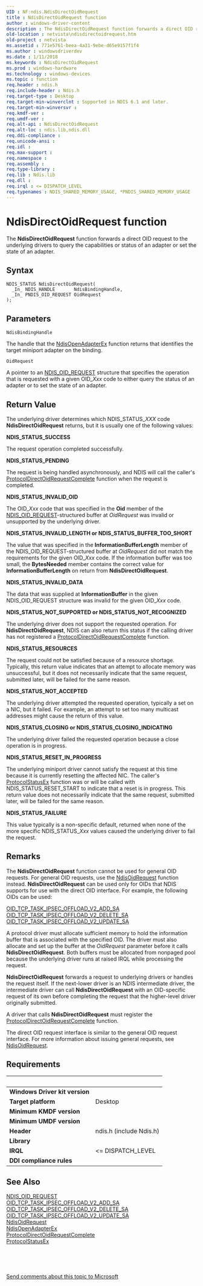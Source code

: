 ```yaml
---
UID : NF:ndis.NdisDirectOidRequest
title : NdisDirectOidRequest function
author : windows-driver-content
description : The NdisDirectOidRequest function forwards a direct OID request to the underlying drivers to query the capabilities or status of an adapter or set the state of an adapter.
old-location : netvista\ndisdirectoidrequest.htm
old-project : netvista
ms.assetid : 771e5761-beea-4a31-9ebe-d65e9157f1f4
ms.author : windowsdriverdev
ms.date : 1/11/2018
ms.keywords : NdisDirectOidRequest
ms.prod : windows-hardware
ms.technology : windows-devices
ms.topic : function
req.header : ndis.h
req.include-header : Ndis.h
req.target-type : Desktop
req.target-min-winverclnt : Supported in NDIS 6.1 and later.
req.target-min-winversvr : 
req.kmdf-ver : 
req.umdf-ver : 
req.alt-api : NdisDirectOidRequest
req.alt-loc : ndis.lib,ndis.dll
req.ddi-compliance : 
req.unicode-ansi : 
req.idl : 
req.max-support : 
req.namespace : 
req.assembly : 
req.type-library : 
req.lib : Ndis.lib
req.dll : 
req.irql : <= DISPATCH_LEVEL
req.typenames : NDIS_SHARED_MEMORY_USAGE, *PNDIS_SHARED_MEMORY_USAGE
---
```



# NdisDirectOidRequest function
The 
  <b>NdisDirectOidRequest</b> function forwards a direct OID request to the underlying drivers to query the
  capabilities or status of an adapter or set the state of an adapter.

## Syntax

````
NDIS_STATUS NdisDirectOidRequest(
  _In_ NDIS_HANDLE       NdisBindingHandle,
  _In_ PNDIS_OID_REQUEST OidRequest
);
````

## Parameters

`NdisBindingHandle`

The handle that the 
     <a href="..\ndis\nf-ndis-ndisopenadapterex.md">NdisOpenAdapterEx</a> function returns that
     identifies the target miniport adapter on the binding.

`OidRequest`

A pointer to an 
     <a href="..\ndis\ns-ndis-_ndis_oid_request.md">NDIS_OID_REQUEST</a> structure that specifies
     the operation that is requested with a given OID_<i>Xxx</i> code to either query the status of an adapter or to set the state of an adapter.


## Return Value

The underlying driver determines which NDIS_STATUS_<i>XXX</i> code 
     <b>NdisDirectOidRequest</b> returns, but it is usually one of the following values:
<dl>
<dt><b>NDIS_STATUS_SUCCESS</b></dt>
</dl>The request operation completed successfully.
<dl>
<dt><b>NDIS_STATUS_PENDING</b></dt>
</dl>The request is being handled asynchronously, and NDIS will call the caller's 
       <a href="..\ndis\nc-ndis-protocol_direct_oid_request_complete.md">
       ProtocolDirectOidRequestComplete</a> function when the request is completed.
<dl>
<dt><b>NDIS_STATUS_INVALID_OID</b></dt>
</dl>The OID_<i>Xxx</i> code that was specified in the 
       <b>Oid</b> member of the 
       <a href="..\ndis\ns-ndis-_ndis_oid_request.md">NDIS_OID_REQUEST</a>-structured buffer at 
       <i>OidRequest</i> was invalid or unsupported by the underlying driver.
<dl>
<dt><b>NDIS_STATUS_INVALID_LENGTH or NDIS_STATUS_BUFFER_TOO_SHORT</b></dt>
</dl>The value that was specified in the 
       <b>InformationBufferLength</b> member of the NDIS_OID_REQUEST-structured buffer at 
       <i>OidRequest</i> did not match the requirements for the given OID_<i>Xxx</i> code. If the information buffer was too small, the 
       <b>BytesNeeded</b> member contains the correct value for 
       <b>InformationBufferLength</b> on return from 
       <b>NdisDirectOidRequest</b>.
<dl>
<dt><b>NDIS_STATUS_INVALID_DATA</b></dt>
</dl>The data that was supplied at 
       <b>InformationBuffer</b> in the given NDIS_OID_REQUEST structure was invalid for the given OID_<i>Xxx</i> code.
<dl>
<dt><b>NDIS_STATUS_NOT_SUPPORTED or NDIS_STATUS_NOT_RECOGNIZED</b></dt>
</dl>The underlying driver does not support the requested operation. For 
       <b>NdisDirectOidRequest</b>, NDIS can also return this status if the calling driver has not registered
       a 
       <a href="..\ndis\nc-ndis-protocol_direct_oid_request_complete.md">
       ProtocolDirectOidRequestComplete</a> function.
<dl>
<dt><b>NDIS_STATUS_RESOURCES</b></dt>
</dl>The request could not be satisfied because of a resource shortage. Typically, this return value
       indicates that an attempt to allocate memory was unsuccessful, but it does not necessarily indicate
       that the same request, submitted later, will be failed for the same reason.
<dl>
<dt><b>NDIS_STATUS_NOT_ACCEPTED</b></dt>
</dl>The underlying driver attempted the requested operation, typically a set on a NIC, but it
       failed. For example, an attempt to set too many multicast addresses might cause the return of this
       value.
<dl>
<dt><b>NDIS_STATUS_CLOSING or NDIS_STATUS_CLOSING_INDICATING</b></dt>
</dl>The underlying driver failed the requested operation because a close operation is in
       progress.
<dl>
<dt><b>NDIS_STATUS_RESET_IN_PROGRESS</b></dt>
</dl>The underlying miniport driver cannot satisfy the request at this time because it is currently
       resetting the affected NIC. The caller's 
       <a href="..\ndis\nc-ndis-protocol_status_ex.md">ProtocolStatusEx</a> function was or
       will be called with NDIS_STATUS_RESET_START to indicate that a reset is in progress. This return value
       does not necessarily indicate that the same request, submitted later, will be failed for the same
       reason.
<dl>
<dt><b>NDIS_STATUS_FAILURE</b></dt>
</dl>This value typically is a non-specific default, returned when none of the more specific
       NDIS_STATUS_<i>Xxx</i> values caused the underlying driver to fail the request.

## Remarks

The 
    <b>NdisDirectOidRequest</b> function cannot be used for general OID requests. For general OID requests,
    use the 
    <a href="..\ndis\nf-ndis-ndisoidrequest.md">NdisOidRequest</a> function instead. 
    <b>NdisDirectOidRequest</b> can be used only for OIDs that NDIS supports for use with the direct OID
    interface. For example, the following OIDs can be used:


<a href="https://docs.microsoft.com/en-us/windows-hardware/drivers/network/oid-tcp-task-ipsec-offload-v2-add-sa">
       OID_TCP_TASK_IPSEC_OFFLOAD_V2_ADD_SA</a>



<a href="https://docs.microsoft.com/en-us/windows-hardware/drivers/network/oid-tcp-task-ipsec-offload-v2-delete-sa">
       OID_TCP_TASK_IPSEC_OFFLOAD_V2_DELETE_SA</a>



<a href="https://docs.microsoft.com/en-us/windows-hardware/drivers/network/oid-tcp-task-ipsec-offload-v2-update-sa">
       OID_TCP_TASK_IPSEC_OFFLOAD_V2_UPDATE_SA</a>


A protocol driver must allocate sufficient memory to hold the information buffer that is associated
    with the specified OID. The driver must also allocate and set up the buffer at the 
    <i>OidRequest</i> parameter before it calls 
    <b>NdisDirectOidRequest</b>. Both buffers must be allocated from nonpaged pool because the underlying
    driver runs at raised IRQL while processing the request.

<b>NdisDirectOidRequest</b> forwards a request to underlying drivers or handles the request itself. If the
    next-lower driver is an NDIS intermediate driver, the intermediate driver can call 
    <b>NdisDirectOidRequest</b> with an OID-specific request of its own before completing the request that the
    higher-level driver originally submitted.

A driver that calls 
    <b>NdisDirectOidRequest</b> must register the 
    <a href="..\ndis\nc-ndis-protocol_direct_oid_request_complete.md">
    ProtocolDirectOidRequestComplete</a> function.

The direct OID request interface is similar to the general OID request interface. For more information
    about issuing general requests, see 
    <a href="..\ndis\nf-ndis-ndisoidrequest.md">NdisOidRequest</a>.

## Requirements
| &nbsp; | &nbsp; |
| ---- |:---- |
| **Windows Driver kit version** |  |
| **Target platform** | Desktop |
| **Minimum KMDF version** |  |
| **Minimum UMDF version** |  |
| **Header** | ndis.h (include Ndis.h) |
| **Library** |  |
| **IRQL** | <= DISPATCH_LEVEL |
| **DDI compliance rules** |  |

## See Also

<dl>
<dt>
<a href="..\ndis\ns-ndis-_ndis_oid_request.md">NDIS_OID_REQUEST</a>
</dt>
<dt>
<a href="https://docs.microsoft.com/en-us/windows-hardware/drivers/network/oid-tcp-task-ipsec-offload-v2-add-sa">
   OID_TCP_TASK_IPSEC_OFFLOAD_V2_ADD_SA</a>
</dt>
<dt>
<a href="https://docs.microsoft.com/en-us/windows-hardware/drivers/network/oid-tcp-task-ipsec-offload-v2-delete-sa">
   OID_TCP_TASK_IPSEC_OFFLOAD_V2_DELETE_SA</a>
</dt>
<dt>
<a href="https://docs.microsoft.com/en-us/windows-hardware/drivers/network/oid-tcp-task-ipsec-offload-v2-update-sa">
   OID_TCP_TASK_IPSEC_OFFLOAD_V2_UPDATE_SA</a>
</dt>
<dt>
<a href="..\ndis\nf-ndis-ndisoidrequest.md">NdisOidRequest</a>
</dt>
<dt>
<a href="..\ndis\nf-ndis-ndisopenadapterex.md">NdisOpenAdapterEx</a>
</dt>
<dt>
<a href="..\ndis\nc-ndis-protocol_direct_oid_request_complete.md">
   ProtocolDirectOidRequestComplete</a>
</dt>
<dt>
<a href="..\ndis\nc-ndis-protocol_status_ex.md">ProtocolStatusEx</a>
</dt>
</dl>
 

 

<a href="mailto:wsddocfb@microsoft.com?subject=Documentation%20feedback [netvista\netvista]:%20NdisDirectOidRequest function%20 RELEASE:%20(1/11/2018)&amp;body=%0A%0APRIVACY STATEMENT%0A%0AWe use your feedback to improve the documentation. We don't use your email address for any other purpose, and we'll remove your email address from our system after the issue that you're reporting is fixed. While we're working to fix this issue, we might send you an email message to ask for more info. Later, we might also send you an email message to let you know that we've addressed your feedback.%0A%0AFor more info about Microsoft's privacy policy, see http://privacy.microsoft.com/en-us/default.aspx." title="Send comments about this topic to Microsoft">Send comments about this topic to Microsoft</a>